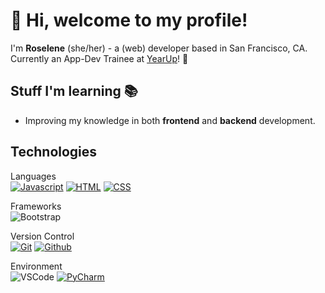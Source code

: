 # &#128075; Hi, welcome to my profile!
I'm **Roselene** (she/her) - a (web) developer based in San Francisco, CA. Currently an App-Dev Trainee at [YearUp](https://www.yearup.org/)! 🚀

## Stuff I'm learning 📚
- Improving my knowledge in both **frontend** and **backend** development.

## Technologies
Languages<br>
[![Javascript](https://img.shields.io/badge/-Javascript-000?style=for-the-badge&logo=javascript)](#) [![HTML](https://img.shields.io/badge/-HTML-000?style=for-the-badge&logo=html5)](#) [![CSS](https://img.shields.io/badge/-CSS-000?style=for-the-badge&logo=css3&logoColor=1572B6)](#) 
<!-- ![Python](https://img.shields.io/badge/Python-000?style=for-the-badge&logo=python&logoColor=1572B6) -->

Frameworks <br>
![Bootstrap](https://img.shields.io/badge/-Bootstrap-000?style=for-the-badge&logo=bootstrap)


Version Control <br>
[![Git](https://img.shields.io/badge/-Git-000?style=for-the-badge&logo=git)](#) [![Github](https://img.shields.io/badge/-Github-000?style=for-the-badge&logo=github)](#)

Environment  
![VSCode](https://img.shields.io/badge/-VSCode-000?style=for-the-badge&logo=visualstudiocode&logoColor=007ACC) [![PyCharm](https://img.shields.io/badge/-PyCharm-000?style=for-the-badge&logo=PyCharm)](#)
